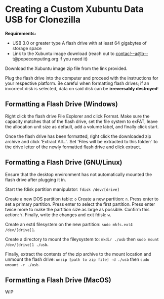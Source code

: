 <main>

# Creating a Custom Xubuntu Data USB for Clonezilla

**Requirements:**

* USB 3.0 or greater type A flash drive with at least 64
  gigabytes of storage space
* Link to the Xubuntu image download (reach out to <a
  href="&#109;&#97;&#105;&#108;&#116;&#111;&#58;%63%6F%6E%74%61%63%74%40%70%6F%70%65%63%6F%6D%70%75%74%69%6E%67%2E%6F%72%67">contac<!--a@b-->t@popec<!--
  c@d-->omputin<!--e.f -->g.org</a> if you need it)

Download the Xubuntu image zip file from the link provided.

Plug the flash drive into the computer and proceed with the
instructions for your respective platform. Be careful when
formatting flash drives; if an incorrect disk is selected,
data on said disk can be **irreversably destroyed**!

## Formatting a Flash Drive (Windows)

Right click the flash drive File Explorer and click Format.
Make sure the capacity matches that of the flash drive, set
the file system to exFAT, leave the allocation unit size as
default, add a volume label, and finally click start.

Once the flash drive has been formatted, right click the
downloaded zip archive and click 'Extract All...'. Set
'Files will be extracted to this folder:' to the drive
letter of the newly formatted flash drive and click extract.

## Formatting a Flash Drive (GNU/Linux)

Ensure that the desktop environment has not automatically
mounted the flash drive after plugging it in.

Start the fdisk partition manipulator: `fdisk /dev/[drive]`

Create a new DOS partition table: `o` Create a new
partition: `n`. Press enter to set a primary partition.
Press enter to select the first partition. Press enter twice
more to make the partition size as large as possible.
Confirm this action: `Y`. Finally, write the changes and
exit fdisk: `w`.

Create an ext4 filesystem on the new partition: `sudo
mkfs.ext4 /dev/[drive]1`.

Create a directory to mount the fileysystem to: `mkdir
./usb` then `sudo mount /dev/[drive]1 ./usb`.

Finally, extract the contents of the zip archive to the
mount location and unmount the flash drive: `unzip [path to
zip file] -d ./usb` then `sudo umount -r ./usb`.

## Formatting a Flash Drive (MacOS)

WIP

</main>
